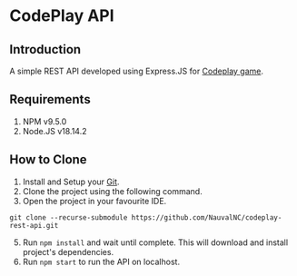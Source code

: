 # CodePlay API
## Introduction
A simple REST API developed using Express.JS for [Codeplay game](https://github.com/NauvalNC/codeplay-game).

## Requirements
1. NPM v9.5.0
2. Node.JS v18.14.2

## How to Clone
1. Install and Setup your [Git](https://git-scm.com/).
2. Clone the project using the following command.
3. Open the project in your favourite IDE.
  ```
  git clone --recurse-submodule https://github.com/NauvalNC/codeplay-rest-api.git
  ```
5. Run `npm install` and wait until complete. This will download and install project's dependencies.
6. Run `npm start` to run the API on localhost.
